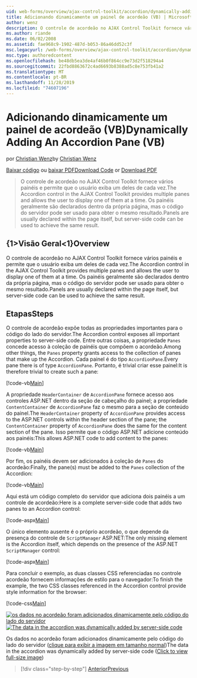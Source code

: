 ```yaml
---
uid: web-forms/overview/ajax-control-toolkit/accordion/dynamically-adding-an-accordion-pane-vb
title: Adicionando dinamicamente um painel de acordeão (VB) | Microsoft Docs
author: wenz
description: O controle de acordeão no AJAX Control Toolkit fornece vários painéis e permite que o usuário exiba um deles de cada vez. Os painéis geralmente são declarados com w...
ms.author: riande
ms.date: 06/02/2008
ms.assetid: fae968c9-1902-487d-b053-86a46dd52c3f
msc.legacyurl: /web-forms/overview/ajax-control-toolkit/accordion/dynamically-adding-an-accordion-pane-vb
msc.type: authoredcontent
ms.openlocfilehash: be48db5ea3de4af46b0f864cc9e73d2f518294a4
ms.sourcegitcommit: 22fbd8863672c4ad6693b8388ad5c8e753fb41a2
ms.translationtype: MT
ms.contentlocale: pt-BR
ms.lasthandoff: 11/28/2019
ms.locfileid: "74607196"
---
```

# <a name="dynamically-adding-an-accordion-pane-vb"></a><span data-ttu-id="f4ceb-104">Adicionando dinamicamente um painel de acordeão (VB)</span><span class="sxs-lookup"><span data-stu-id="f4ceb-104">Dynamically Adding An Accordion Pane (VB)</span></span>

<span data-ttu-id="f4ceb-105">por [Christian Wenz](https://github.com/wenz)</span><span class="sxs-lookup"><span data-stu-id="f4ceb-105">by [Christian Wenz](https://github.com/wenz)</span></span>

<span data-ttu-id="f4ceb-106">[Baixar código](https://download.microsoft.com/download/5/6/d/56d50cef-2011-4c8f-9891-7edc6dc57df9/Accordion2.vb.zip) ou [baixar PDF](https://download.microsoft.com/download/6/7/1/6718d452-ff89-4d3f-a90e-c74ec2d636a3/accordion2VB.pdf)</span><span class="sxs-lookup"><span data-stu-id="f4ceb-106">[Download Code](https://download.microsoft.com/download/5/6/d/56d50cef-2011-4c8f-9891-7edc6dc57df9/Accordion2.vb.zip) or [Download PDF](https://download.microsoft.com/download/6/7/1/6718d452-ff89-4d3f-a90e-c74ec2d636a3/accordion2VB.pdf)</span></span>

> <span data-ttu-id="f4ceb-107">O controle de acordeão no AJAX Control Toolkit fornece vários painéis e permite que o usuário exiba um deles de cada vez.</span><span class="sxs-lookup"><span data-stu-id="f4ceb-107">The Accordion control in the AJAX Control Toolkit provides multiple panes and allows the user to display one of them at a time.</span></span> <span data-ttu-id="f4ceb-108">Os painéis geralmente são declarados dentro da própria página, mas o código do servidor pode ser usado para obter o mesmo resultado.</span><span class="sxs-lookup"><span data-stu-id="f4ceb-108">Panels are usually declared within the page itself, but server-side code can be used to achieve the same result.</span></span>

## <a name="overview"></a><span data-ttu-id="f4ceb-109">{1&gt;Visão Geral&lt;1}</span><span class="sxs-lookup"><span data-stu-id="f4ceb-109">Overview</span></span>

<span data-ttu-id="f4ceb-110">O controle de acordeão no AJAX Control Toolkit fornece vários painéis e permite que o usuário exiba um deles de cada vez.</span><span class="sxs-lookup"><span data-stu-id="f4ceb-110">The Accordion control in the AJAX Control Toolkit provides multiple panes and allows the user to display one of them at a time.</span></span> <span data-ttu-id="f4ceb-111">Os painéis geralmente são declarados dentro da própria página, mas o código do servidor pode ser usado para obter o mesmo resultado.</span><span class="sxs-lookup"><span data-stu-id="f4ceb-111">Panels are usually declared within the page itself, but server-side code can be used to achieve the same result.</span></span>

## <a name="steps"></a><span data-ttu-id="f4ceb-112">Etapas</span><span class="sxs-lookup"><span data-stu-id="f4ceb-112">Steps</span></span>

<span data-ttu-id="f4ceb-113">O controle de acordeão expõe todas as propriedades importantes para o código do lado do servidor.</span><span class="sxs-lookup"><span data-stu-id="f4ceb-113">The Accordion control exposes all important properties to server-side code.</span></span> <span data-ttu-id="f4ceb-114">Entre outras coisas, a propriedade `Panes` concede acesso à coleção de painéis que compõem o acordeão.</span><span class="sxs-lookup"><span data-stu-id="f4ceb-114">Among other things, the `Panes` property grants access to the collection of panes that make up the Accordion.</span></span> <span data-ttu-id="f4ceb-115">Cada painel é do tipo `AccordionPane`.</span><span class="sxs-lookup"><span data-stu-id="f4ceb-115">Every pane there is of type `AccordionPane`.</span></span> <span data-ttu-id="f4ceb-116">Portanto, é trivial criar esse painel:</span><span class="sxs-lookup"><span data-stu-id="f4ceb-116">It is therefore trivial to create such a pane:</span></span>

[!code-vb[Main](dynamically-adding-an-accordion-pane-vb/samples/sample1.vb)]

<span data-ttu-id="f4ceb-117">A propriedade `HeaderContainer` de `AccordionPane` fornece acesso aos controles ASP.NET dentro da seção de cabeçalho do painel; a propriedade `ContentContainer` de `AccordionPane` faz o mesmo para a seção de conteúdo do painel.</span><span class="sxs-lookup"><span data-stu-id="f4ceb-117">The `HeaderContainer` property of `AccordionPane` provides access to the ASP.NET controls within the header section of the pane; the `ContentContainer` property of `AccordionPane` does the same for the content section of the pane.</span></span> <span data-ttu-id="f4ceb-118">Isso permite que o código ASP.NET adicione conteúdo aos painéis:</span><span class="sxs-lookup"><span data-stu-id="f4ceb-118">This allows ASP.NET code to add content to the panes:</span></span>

[!code-vb[Main](dynamically-adding-an-accordion-pane-vb/samples/sample2.vb)]

<span data-ttu-id="f4ceb-119">Por fim, os painéis devem ser adicionados à coleção de `Panes` do acordeão:</span><span class="sxs-lookup"><span data-stu-id="f4ceb-119">Finally, the pane(s) must be added to the `Panes` collection of the Accordion:</span></span>

[!code-vb[Main](dynamically-adding-an-accordion-pane-vb/samples/sample3.vb)]

<span data-ttu-id="f4ceb-120">Aqui está um código completo do servidor que adiciona dois painéis a um controle de acordeão:</span><span class="sxs-lookup"><span data-stu-id="f4ceb-120">Here is a complete server-side code that adds two panes to an Accordion control:</span></span>

[!code-aspx[Main](dynamically-adding-an-accordion-pane-vb/samples/sample4.aspx)]

<span data-ttu-id="f4ceb-121">O único elemento ausente é o próprio acordeão, o que depende da presença do controle de `ScriptManager` ASP.NET:</span><span class="sxs-lookup"><span data-stu-id="f4ceb-121">The only missing element is the Accordion itself, which depends on the presence of the ASP.NET `ScriptManager` control:</span></span>

[!code-aspx[Main](dynamically-adding-an-accordion-pane-vb/samples/sample5.aspx)]

<span data-ttu-id="f4ceb-122">Para concluir o exemplo, as duas classes CSS referenciadas no controle acordeão fornecem informações de estilo para o navegador:</span><span class="sxs-lookup"><span data-stu-id="f4ceb-122">To finish the example, the two CSS classes referenced in the Accordion control provide style information for the browser:</span></span>

[!code-css[Main](dynamically-adding-an-accordion-pane-vb/samples/sample6.css)]

<span data-ttu-id="f4ceb-123">[![os dados no acordeão foram adicionados dinamicamente pelo código do lado do servidor](dynamically-adding-an-accordion-pane-vb/_static/image2.png)](dynamically-adding-an-accordion-pane-vb/_static/image1.png)</span><span class="sxs-lookup"><span data-stu-id="f4ceb-123">[![The data in the accordion was dynamically added by server-side code](dynamically-adding-an-accordion-pane-vb/_static/image2.png)](dynamically-adding-an-accordion-pane-vb/_static/image1.png)</span></span>

<span data-ttu-id="f4ceb-124">Os dados no acordeão foram adicionados dinamicamente pelo código do lado do servidor ([clique para exibir a imagem em tamanho normal](dynamically-adding-an-accordion-pane-vb/_static/image3.png))</span><span class="sxs-lookup"><span data-stu-id="f4ceb-124">The data in the accordion was dynamically added by server-side code ([Click to view full-size image](dynamically-adding-an-accordion-pane-vb/_static/image3.png))</span></span>

> [!div class="step-by-step"]
> [<span data-ttu-id="f4ceb-125">Anterior</span><span class="sxs-lookup"><span data-stu-id="f4ceb-125">Previous</span></span>](databinding-to-an-accordion-vb.md)
